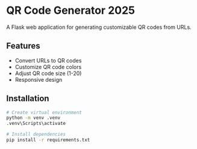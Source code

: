 # QR Code Generator 2025

A Flask web application for generating customizable QR codes from URLs.

## Features

- Convert URLs to QR codes
- Customize QR code colors
- Adjust QR code size (1-20)
- Responsive design

## Installation

```bash
# Create virtual environment
python -m venv .venv
.venv\Scripts\activate

# Install dependencies
pip install -r requirements.txt
```
